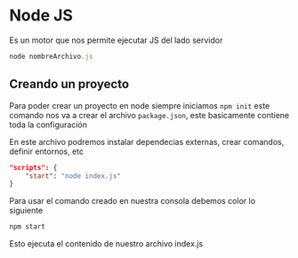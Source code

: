 # Node JS
Es un motor que nos permite ejecutar JS del lado servidor

```js
node nombreArchivo.js
```

## Creando un proyecto
Para poder crear un proyecto en node siempre iniciamos `npm init` este comando nos
va a crear el archivo `package.json`, este basicamente contiene toda la configuración

En este archivo podremos instalar dependecias externas, crear comandos, definir entornos, etc

```json
"scripts": {
    "start": "node index.js"
}
```

Para usar el comando creado en nuestra consola debemos color lo siguiente

```bash
npm start
```

Esto ejecuta el contenido de nuestro archivo index.js